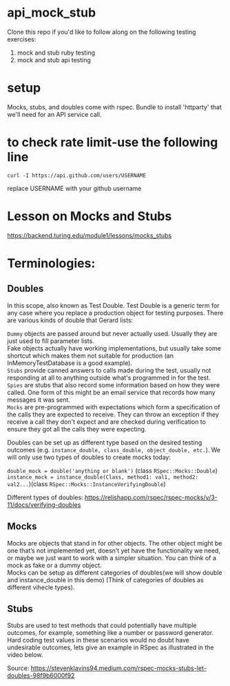 # api_mock_stub

Clone this repo if you'd like to follow along on the following testing exercises:
1. mock and stub ruby testing
2. mock and stub api testing

# setup
  Mocks, stubs, and doubles come with rspec. Bundle to install 'httparty' that we'll need for an API service call.  

# to check rate limit-use the following line
```
curl -I https://api.github.com/users/USERNAME
```
replace USERNAME with your github username  

# Lesson on Mocks and Stubs
https://backend.turing.edu/module1/lessons/mocks_stubs

# Terminologies:

## Doubles

In this scope, also known as Test Double. Test Double is a generic term for any case where you replace a production object for testing purposes. There are various kinds of double that Gerard lists:  

`Dummy` objects are passed around but never actually used. Usually they are just used to fill parameter lists.  
Fake objects actually have working implementations, but usually take some shortcut which makes them not suitable for production (an InMemoryTestDatabase is a good example).  
`Stubs` provide canned answers to calls made during the test, usually not responding at all to anything outside what's programmed in for the test.  
`Spies` are stubs that also record some information based on how they were called. One form of this might be an email service that records how many messages it was sent.  
`Mocks` are pre-programmed with expectations which form a specification of the calls they are expected to receive. They can throw an exception if they receive a call they don't expect and are checked during verification to ensure they got all the calls they were expecting.  

Doubles can be set up as different type based on the desired testing outcomes (e.g. `instance_double, class_double, object_double, etc.`). We will only use two types of doubles to create mocks today:  

`double_mock = double('anything or blank')` (class  `RSpec::Mocks::Double`)
`instance_mock = instance_double(Class, method1: val1, method2: val2...`)(class `RSpec::Mocks::InstanceVerifyingDouble`)

Different types of doubles: https://relishapp.com/rspec/rspec-mocks/v/3-11/docs/verifying-doubles

## Mocks

Mocks are objects that stand in for other objects. The other object might be one that’s not implemented yet, doesn’t yet have the functionality we need, or maybe we just want to work with a simpler situation. You can think of a mock as fake or a dummy object.   
Mocks can be setup as different categories of doubles(we will show double and instance_double in this demo) (Think of categories of doubles as different vihecle types).  

## Stubs

Stubs are used to test methods that could potentially have multiple outcomes, for example, something like a number or password generator. Hard coding test values in these scenarios would no doubt have undesirable outcomes, lets give an example in RSpec as illustrated in the video below.  

Source: https://stevenklavins94.medium.com/rspec-mocks-stubs-let-doubles-98f9b6000f92
